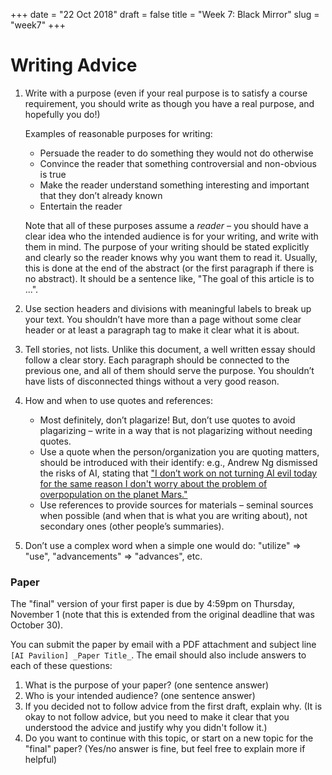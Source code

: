 +++
date = "22 Oct 2018"
draft = false
title = "Week 7: Black Mirror"
slug = "week7"
+++

# Writing Advice

1. Write with a purpose (even if your real purpose is to satisfy a course requirement, you should write as though you have a real purpose, and hopefully you do!)

    Examples of reasonable purposes for writing:

    - Persuade the reader to do something they would not do otherwise
    - Convince the reader that something controversial and non-obvious is true
    - Make the reader understand something interesting and important that they don’t already known
    - Entertain the reader

    Note that all of these purposes assume a _reader_ – you should have a clear idea who the intended audience is for your writing, and write with them in mind. The purpose of your writing should be stated explicitly and clearly so the reader knows why you want them to read it. Usually, this is done at the end of the abstract (or the first paragraph if there is no abstract). It should be a sentence like, "The goal of this article is to ...".

2. Use section headers and divisions with meaningful labels to break up your text. You shouldn’t have more than a page without some clear header or at least a paragraph tag to make it clear what it is about.

3. Tell stories, not lists. Unlike this document, a well written essay should follow a clear story. Each paragraph should be connected to the previous one, and all of them should serve the purpose. You shouldn’t have lists of disconnected things without a very good reason.

4. How and when to use quotes and references: 
   -  Most definitely, don’t plagarize! But, don’t use quotes to avoid plagarizing – write in a way that is not plagarizing without needing quotes.
   -  Use a quote when the person/organization you are quoting matters, should be introduced with their identify: e.g., Andrew Ng dismissed the risks of AI, stating that ["I don’t work on not turning AI evil today for the same reason I don't worry about the problem of overpopulation on the planet Mars."](https://www.theregister.co.uk/2015/03/19/andrew_ng_baidu_ai/)
   -  Use references to provide sources for materials – seminal sources when possible (and when that is what you are writing about), not secondary ones (other people’s summaries).

5. Don’t use a complex word when a simple one would do: "utilize" => "use", "advancements" => "advances", etc.

### Paper 

The "final" version of your first paper is due by 4:59pm on Thursday,
November 1 (note that this is extended from the original deadline that
was October 30). 

You can submit the paper by email with a PDF attachment and subject line `[AI Pavilion] _Paper Title_`. The email should also include answers to each of these questions:

1. What is the purpose of your paper? (one sentence answer)
2. Who is your intended audience? (one sentence answer)
3. If you decided not to follow advice from the first draft, explain why. (It is okay to not follow advice, but you need to make it clear that you understood the advice and justify why you didn't follow it.)
4. Do you want to continue with this topic, or start on a new topic for the "final" paper? (Yes/no answer is fine, but feel free to explain more if helpful)


 
